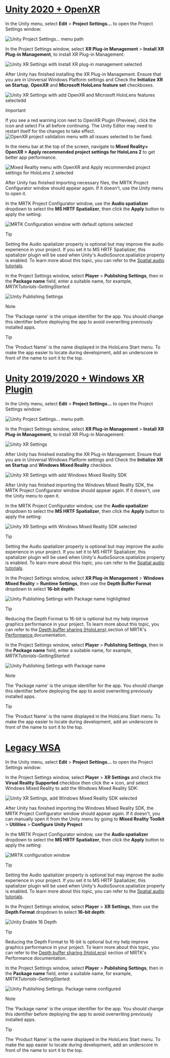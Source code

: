 # [Unity 2020 + OpenXR](#tab/openxr)

In the Unity menu, select **Edit** > **Project Settings...** to open the Project Settings window:

![Unity Project Settings... menu path](../images/mr-learning-base/base-02-section5-step2-1.png)

In the Project Settings window, select **XR Plug-in Management** > **Install XR Plug-in Management**, to install XR Plug-in Management:

![Unity XR Settings with Install XR plug-in management selected](../images/mr-learning-base/base-02-section5-step2-2.png)

After Unity has finished installing the XR Plug-in Management. Ensure that you are in Universal Windows Platform settings and Check the **Initialize XR on Startup**, **OpenXR** and **Microsoft HoloLens feature set** checkboxes.

![Unity XR Settings with add OpenXR and Microsoft HoloLens features selectedd](../images/mr-learning-base/base-02-section5-step2-2-1-openxr.png)

>[!Important]
>If you see a red warning icon next to OpenXR Plugin (Preview), click the icon and select Fix all before continuing. The Unity Editor may need to restart itself for the changes to take effect.
>![OpenXR project validation menu with all issues selected to be fixed.](../images/mr-learning-base/base-02-section5-step2-openxr-3.png)

In the menu bar at the top of the screen, navigate to **Mixed Reality> OpenXR > Apply recommended project settings for HoloLens 2** to get better app performance.

![Mixed Reality menu with OpenXR and Apply recommended project settings for HoloLens 2 selected](../images/mr-learning-base/base-02-section5-step2-openxr-2.png)

After Unity has finished importing necessary files, the MRTK Project Configurator window should appear again. If it doesn't, use the Unity menu to open it.

In the MRTK Project Configurator window, use the **Audio spatializer** dropdown to select the **MS HRTF Spatializer**, then click the **Apply** button to apply the setting:

![MRTK Configuration window with default options selected](../images/mr-learning-base/base-02-section5-step2-2-2.png)

> [!TIP]
>Setting the Audio spatializer property is optional but may improve the audio experience in your project. If you set it to MS HRTF Spatializer, this spatializer plugin will be used when Unity's AudioSource.spatialize property is enabled. To learn more about this topic, you can refer to the  <a href="https://docs.microsoft.com/windows/mixed-reality/develop/unity/tutorials/unity-spatial-audio-ch1" target="_blank"> Spatial audio tutorials</a>.

In the Project Settings window, select **Player** > **Publishing Settings**, then in the **Package name** field, enter a suitable name, for example, _MRTKTutorials-GettingStarted_:

![Unity Publishing Settings](../images/mr-learning-base/base-02-section5-step2-7.png)

> [!NOTE]
> The 'Package name' is the unique identifier for the app. You should change this identifier before deploying the app to avoid overwriting previously installed apps.

> [!TIP]
> The 'Product Name' is the name displayed in the HoloLens Start menu. To make the app easier to locate during development, add an underscore in front of the name to sort it to the top.

# [Unity 2019/2020 + Windows XR Plugin](#tab/winxr)

In the Unity menu, select **Edit** > **Project Settings...** to open the Project Settings window:

![Unity Project Settings... menu path](../images/mr-learning-base/base-02-section5-step2-1.png)

In the Project Settings window, select **XR Plug-in Management** > **Install XR Plug-in Management**, to install XR Plug-in Management:

![Unity XR Settings](../images/mr-learning-base/base-02-section5-step2-2.png)

After Unity has finished installing the XR Plug-in Management. Ensure that you are in Universal Windows Platform settings and Check the **Initialize XR on Startup** and **Windows Mixed Reality** checkbox.

![Unity XR Settings with add Windows Mixed Reality SDK](../images/mr-learning-base/base-02-section5-step2-2-1.png)

After Unity has finished importing the Windows Mixed Reality SDK, the MRTK Project Configurator window should appear again. If it doesn't, use the Unity menu to open it.

In the MRTK Project Configurator window, use the **Audio spatializer** dropdown to select the **MS HRTF Spatializer**, then click the **Apply** button to apply the setting:

![Unity XR Settings with Windows Mixed Reality SDK selected](../images/mr-learning-base/base-02-section5-step2-2-2.png)

> [!TIP]
>Setting the Audio spatializer property is optional but may improve the audio experience in your project. If you set it to MS HRTF Spatializer, this spatializer plugin will be used when Unity's AudioSource.spatialize property is enabled. To learn more about this topic, you can refer to the  <a href="https://docs.microsoft.com/windows/mixed-reality/develop/unity/tutorials/unity-spatial-audio-ch1" target="_blank"> Spatial audio tutorials</a>.

In the Project Settings window, select **XR Plug-in Management** > **Windows Mixed Reality** > **Runtime Settings**, then use the **Depth Buffer Format** dropdown to select **16-bit depth:**

![Unity Publishing Settings with Package name highlighted](../images/mr-learning-base/base-02-section5-step2-5-1.png)

> [!TIP]
> Reducing the Depth Format to 16-bit is optional but my help improve graphics performance in your project. To learn more about this topic, you can refer to the   <a href="https://docs.microsoft.com/windows/mixed-reality/mrtk-unity/performance/perf-getting-started#depth-buffer-sharing-hololens" target="_blank">  Depth buffer sharing (HoloLens) </a> section of MRTK's  <a href="https://docs.microsoft.com/windows/mixed-reality/mrtk-unity/performance/perf-getting-started" target="_blank"> Performance </a> documentation.

In the Project Settings window, select **Player** > **Publishing Settings**, then in the **Package name** field, enter a suitable name, for example, _MRTKTutorials-GettingStarted_:

![Unity Publishing Settings with Package name](../images/mr-learning-base/base-02-section5-step2-7.png)

> [!NOTE]
> The 'Package name' is the unique identifier for the app. You should change this identifier before deploying the app to avoid overwriting previously installed apps.

> [!TIP]
> The 'Product Name' is the name displayed in the HoloLens Start menu. To make the app easier to locate during development, add an underscore in front of the name to sort it to the top.

# [Legacy WSA](#tab/wsa)

In the Unity menu, select **Edit** > **Project Settings...** to open the Project Settings window:

In the Project Settings window, select **Player** > **XR Settings** and check the **Virual Reality Supported** checkbox then click the **+** icon, and select Windows Mixed Reality to add the Windows Mixed Reality SDK:

![Unity XR Settings, add Windows Mixed Reality SDK selected](../images/mr-learning-base/base-02-section5-step2-4.png)

After Unity has finished importing the Windows Mixed Reality SDK, the MRTK Project Configurator window should appear again. If it doesn't, you can manually open it from the Unity menu by going to **Mixed Reality Toolkit** > **Utilities** > **Configure Unity Project**

In the MRTK Project Configurator window, use the **Audio spatializer** dropdown to select the **MS HRTF Spatializer**, then click the **Apply** button to apply the setting:

![MRTK configuration window](../images/mr-learning-base/base-02-section5-step2-5.png)

> [!TIP]
>Setting the Audio spatializer property is optional but may improve the audio experience in your project. If you set it to MS HRTF Spatializer, this spatializer plugin will be used when Unity's AudioSource.spatialize property is enabled. To learn more about this topic, you can refer to the  <a href="//windows/mixed-reality/develop/unity/tutorials/unity-spatial-audio-ch1" target="_blank"> Spatial audio tutorials</a>.

In the Project Settings window, select **Player** > **XR Settings**, then use the **Depth Format** dropdown to select **16-bit depth**:

![Unity Enable 16 Depth](../images/mr-learning-base/base-02-section5-step2-6.png)

> [!TIP]
> Reducing the Depth Format to 16-bit is optional but my help improve graphics performance in your project. To learn more about this topic, you can refer to the <a href="/windows/mixed-reality/mrtk-unity/performance/perf-getting-started#single-pass-instanced-rendering" target="_blank">Depth buffer sharing (HoloLens)</a> section of MRTK's Performance documentation.

In the Project Settings window, select **Player** > **Publishing Settings**, then in the **Package name** field, enter a suitable name, for example, _MRTKTutorials-GettingStarted_:

![Unity Publishing Settings. Package name configured](../images/mr-learning-base/base-02-section5-step2-7.png)

> [!NOTE]
> The 'Package name' is the unique identifier for the app. You should change this identifier before deploying the app to avoid overwriting previously installed apps.

> [!TIP]
> The 'Product Name' is the name displayed in the HoloLens Start menu. To make the app easier to locate during development, add an underscore in front of the name to sort it to the top.
